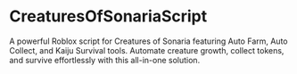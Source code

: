 # CreaturesOfSonariaScript
A powerful Roblox script for Creatures of Sonaria featuring Auto Farm, Auto Collect, and Kaiju Survival tools. Automate creature growth, collect tokens, and survive effortlessly with this all-in-one solution.
